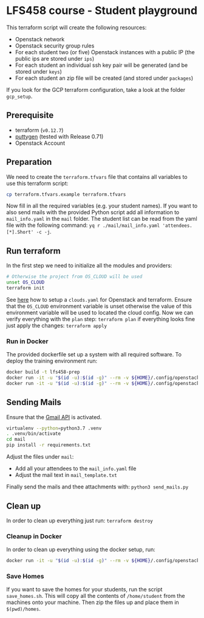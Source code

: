 # LFS458 course - Student playground

This terraform script will create the following resources:

- Openstack network
- Openstack security group rules
- For each student two (or five) Openstack instances with a public IP (the public ips are stored under `ips`)
- For each student an individual ssh key pair will be generated (and be stored under `keys`)
- For each student an zip file will be created (and stored under `packages`)

If you look for the GCP terraform configuration, take a look at the folder `gcp_setup`.

## Prerequisite

- terraform (`v0.12.7`)
- [puttygen](https://www.puttygen.com/) (tested with Release 0.71)
- Openstack Account

## Preparation

We need to create the `terraform.tfvars` file that contains all variables to use this terraform script:

```bash
cp terraform.tfvars.example terraform.tfvars
```

Now fill in all the required variables (e.g. your student names).
If you want to also send mails with the provided Python script add all information to `mail_info.yaml` in the `mail` folder.
The student list can be read from the yaml file with the following command: `yq r ./mail/mail_info.yaml 'attendees.[*].Short' -c -j`.

## Run terraform

In the first step we need to initialize all the modules and providers:

```bash
# Otherwise the project from OS_CLOUD will be used
unset OS_CLOUD
terraform init
```

See [here](https://docs.openstack.org/openstacksdk/latest/user/guides/connect_from_config.html) how to setup a `clouds.yaml` for Openstack and terraform.
Ensure that the `OS_CLOUD` environment variable is unset otherwise the value of this environment variable will be used to located the cloud config.
Now we can verify everything with the `plan` step: `terraform plan` if everything looks fine just apply the changes: `terraform apply`

### Run in Docker

The provided dockerfile set up a system with all required software. To deploy the training environment run:

```bash
docker build -t lfs458-prep
docker run -it -u "$(id -u):$(id -g)" --rm -v ${HOME}/.config/openstack:/etc/openstack -v $(pwd):/wd -w /wd lfs458-prep init
docker run -it -u "$(id -u):$(id -g)" --rm -v ${HOME}/.config/openstack:/etc/openstack -v $(pwd):/wd -w /wd lfs458-prep apply
```

## Sending Mails

Ensure that the [Gmail API](https://developers.google.com/gmail/api/quickstart/python#step_1_turn_on_the) is activated.

```bash
virtualenv --python=python3.7 .venv
. .venv/bin/activate
cd mail
pip install -r requirements.txt
```

Adjust the files under `mail`:

- Add all your attendees to the `mail_info.yaml` file
- Adjust the mail text in `mail_template.txt`

Finally send the mails and thee attachments with: `python3 send_mails.py`

## Clean up

In order to clean up everything just run: `terraform destroy`

### Cleanup in Docker

In order to clean up everything using the docker setup, run:

```bash
docker run -it -u "$(id -u):$(id -g)" --rm -v ${HOME}/.config/openstack:/etc/openstack -v $(pwd):/wd -w /wd lfs458-prep terraform destroy
```

### Save Homes

If you want to save the homes for your students, run the script `save_homes.sh`. This will copy all the contents of `/home/student` from the machines onto your machine. Then zip the files up and place them in `$(pwd)/homes`.

